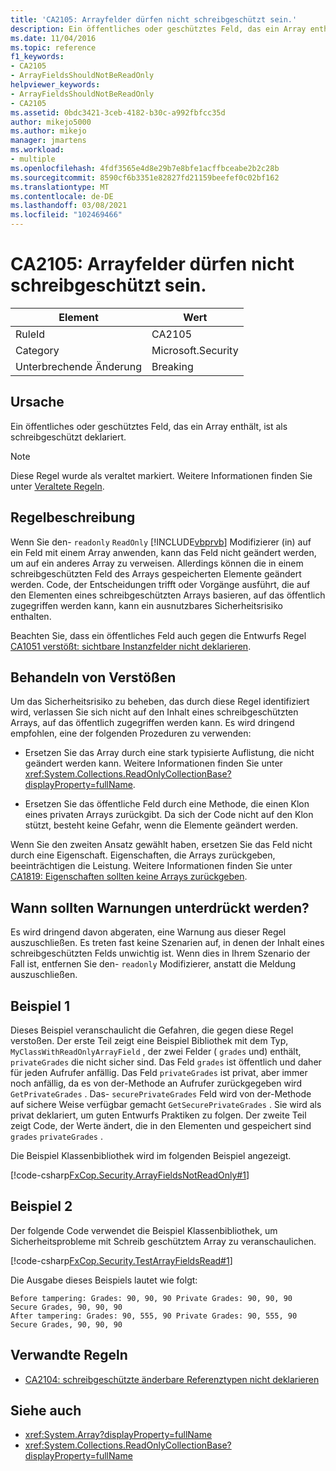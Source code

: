 ```yaml
---
title: 'CA2105: Arrayfelder dürfen nicht schreibgeschützt sein.'
description: Ein öffentliches oder geschütztes Feld, das ein Array enthält, ist als schreibgeschützt deklariert.
ms.date: 11/04/2016
ms.topic: reference
f1_keywords:
- CA2105
- ArrayFieldsShouldNotBeReadOnly
helpviewer_keywords:
- ArrayFieldsShouldNotBeReadOnly
- CA2105
ms.assetid: 0bdc3421-3ceb-4182-b30c-a992fbfcc35d
author: mikejo5000
ms.author: mikejo
manager: jmartens
ms.workload:
- multiple
ms.openlocfilehash: 4fdf3565e4d8e29b7e8bfe1acffbceabe2b2c28b
ms.sourcegitcommit: 8590cf6b3351e82827fd21159beefef0c02bf162
ms.translationtype: MT
ms.contentlocale: de-DE
ms.lasthandoff: 03/08/2021
ms.locfileid: "102469466"
---
```

# <a name="ca2105-array-fields-should-not-be-read-only"></a>CA2105: Arrayfelder dürfen nicht schreibgeschützt sein.

|Element|Wert|
|-|-|
|RuleId|CA2105|
|Category|Microsoft.Security|
|Unterbrechende Änderung|Breaking|

## <a name="cause"></a>Ursache
Ein öffentliches oder geschütztes Feld, das ein Array enthält, ist als schreibgeschützt deklariert.

> [!NOTE]
> Diese Regel wurde als veraltet markiert. Weitere Informationen finden Sie unter [Veraltete Regeln](fxcop-unported-deprecated-rules.md).

## <a name="rule-description"></a>Regelbeschreibung

Wenn Sie den- `readonly` `ReadOnly` [!INCLUDE[vbprvb](../code-quality/includes/vbprvb_md.md)] Modifizierer (in) auf ein Feld mit einem Array anwenden, kann das Feld nicht geändert werden, um auf ein anderes Array zu verweisen. Allerdings können die in einem schreibgeschützten Feld des Arrays gespeicherten Elemente geändert werden. Code, der Entscheidungen trifft oder Vorgänge ausführt, die auf den Elementen eines schreibgeschützten Arrays basieren, auf das öffentlich zugegriffen werden kann, kann ein ausnutzbares Sicherheitsrisiko enthalten.

Beachten Sie, dass ein öffentliches Feld auch gegen die Entwurfs Regel [CA1051 verstößt: sichtbare Instanzfelder nicht deklarieren](/dotnet/fundamentals/code-analysis/quality-rules/ca1051).

## <a name="how-to-fix-violations"></a>Behandeln von Verstößen

Um das Sicherheitsrisiko zu beheben, das durch diese Regel identifiziert wird, verlassen Sie sich nicht auf den Inhalt eines schreibgeschützten Arrays, auf das öffentlich zugegriffen werden kann. Es wird dringend empfohlen, eine der folgenden Prozeduren zu verwenden:

- Ersetzen Sie das Array durch eine stark typisierte Auflistung, die nicht geändert werden kann. Weitere Informationen finden Sie unter <xref:System.Collections.ReadOnlyCollectionBase?displayProperty=fullName>.

- Ersetzen Sie das öffentliche Feld durch eine Methode, die einen Klon eines privaten Arrays zurückgibt. Da sich der Code nicht auf den Klon stützt, besteht keine Gefahr, wenn die Elemente geändert werden.

Wenn Sie den zweiten Ansatz gewählt haben, ersetzen Sie das Feld nicht durch eine Eigenschaft. Eigenschaften, die Arrays zurückgeben, beeinträchtigen die Leistung. Weitere Informationen finden Sie unter [CA1819: Eigenschaften sollten keine Arrays zurückgeben](/dotnet/fundamentals/code-analysis/quality-rules/ca1819).

## <a name="when-to-suppress-warnings"></a>Wann sollten Warnungen unterdrückt werden?

Es wird dringend davon abgeraten, eine Warnung aus dieser Regel auszuschließen. Es treten fast keine Szenarien auf, in denen der Inhalt eines schreibgeschützten Felds unwichtig ist. Wenn dies in Ihrem Szenario der Fall ist, entfernen Sie den- `readonly` Modifizierer, anstatt die Meldung auszuschließen.

## <a name="example-1"></a>Beispiel 1

Dieses Beispiel veranschaulicht die Gefahren, die gegen diese Regel verstoßen. Der erste Teil zeigt eine Beispiel Bibliothek mit dem Typ, `MyClassWithReadOnlyArrayField` , der zwei Felder ( `grades` und) enthält, `privateGrades` die nicht sicher sind. Das Feld `grades` ist öffentlich und daher für jeden Aufrufer anfällig. Das Feld `privateGrades` ist privat, aber immer noch anfällig, da es von der-Methode an Aufrufer zurückgegeben wird `GetPrivateGrades` . Das- `securePrivateGrades` Feld wird von der-Methode auf sichere Weise verfügbar gemacht `GetSecurePrivateGrades` . Sie wird als privat deklariert, um guten Entwurfs Praktiken zu folgen. Der zweite Teil zeigt Code, der Werte ändert, die in den Elementen und gespeichert sind `grades` `privateGrades` .

Die Beispiel Klassenbibliothek wird im folgenden Beispiel angezeigt.

[!code-csharp[FxCop.Security.ArrayFieldsNotReadOnly#1](../code-quality/codesnippet/CSharp/ca2105-array-fields-should-not-be-read-only_1.cs)]

## <a name="example-2"></a>Beispiel 2

Der folgende Code verwendet die Beispiel Klassenbibliothek, um Sicherheitsprobleme mit Schreib geschütztem Array zu veranschaulichen.

[!code-csharp[FxCop.Security.TestArrayFieldsRead#1](../code-quality/codesnippet/CSharp/ca2105-array-fields-should-not-be-read-only_2.cs)]

Die Ausgabe dieses Beispiels lautet wie folgt:

```text
Before tampering: Grades: 90, 90, 90 Private Grades: 90, 90, 90  Secure Grades, 90, 90, 90
After tampering: Grades: 90, 555, 90 Private Grades: 90, 555, 90  Secure Grades, 90, 90, 90
```

## <a name="related-rules"></a>Verwandte Regeln

- [CA2104: schreibgeschützte änderbare Referenztypen nicht deklarieren](../code-quality/ca2104.md)

## <a name="see-also"></a>Siehe auch

- <xref:System.Array?displayProperty=fullName>
- <xref:System.Collections.ReadOnlyCollectionBase?displayProperty=fullName>

